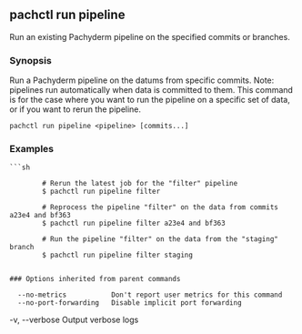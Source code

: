 ## pachctl run pipeline

Run an existing Pachyderm pipeline on the specified commits or branches.

### Synopsis


Run a Pachyderm pipeline on the datums from specific commits. Note: pipelines run automatically when data is committed to them. This command is for the case where you want to run the pipeline on a specific set of data, or if you want to rerun the pipeline.

```
pachctl run pipeline <pipeline> [commits...]
```

### Examples

```
```sh

		# Rerun the latest job for the "filter" pipeline
		$ pachctl run pipeline filter

		# Reprocess the pipeline "filter" on the data from commits a23e4 and bf363
		$ pachctl run pipeline filter a23e4 and bf363

		# Run the pipeline "filter" on the data from the "staging" branch
		$ pachctl run pipeline filter staging
```
```

### Options inherited from parent commands

```
      --no-metrics           Don't report user metrics for this command
      --no-port-forwarding   Disable implicit port forwarding
  -v, --verbose              Output verbose logs
```

